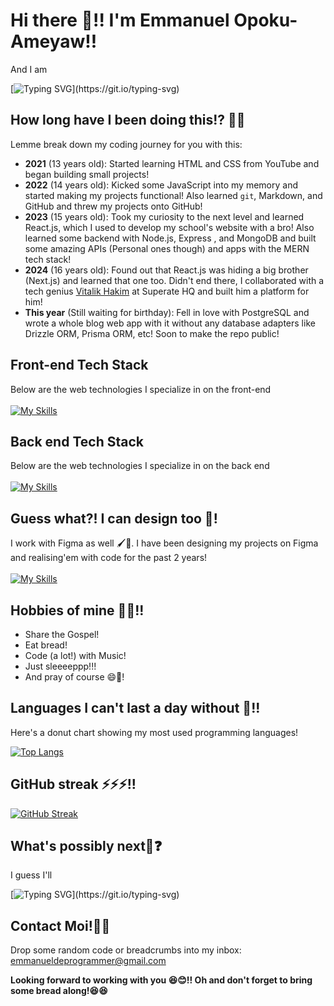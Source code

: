 # Hi there 👋!! I'm Emmanuel Opoku-Ameyaw!!
And I am

[![Typing SVG](https://readme-typing-svg.demolab.com/?lines=A+16-year-old+high+school+student!;A+bread+lover!;Working+on+a+blog+app+with+PostgreSQL;A+Front-end+web+developer!;Ready+to+hop+onto+your+next+big+project!;A+Backend+developer!)](https://git.io/typing-svg)

## How long have I been doing this!? 🤔😎
Lemme break down my coding journey for you with this:
- **2021** (13 years old): Started learning HTML and CSS from YouTube and began building small projects!
- **2022** (14 years old): Kicked some JavaScript into my memory and started making my projects functional! Also learned `git`, Markdown, and GitHub and threw my projects onto GitHub!
- **2023** (15 years old): Took my curiosity to the next level and learned React.js, which I used to develop my school's website with a bro! Also learned some backend with Node.js, Express
  , and MongoDB and built some amazing APIs (Personal ones though) and apps with the MERN tech stack!
- **2024** (16 years old): Found out that React.js was hiding a big brother (Next.js) and learned that one too. Didn't end there, I collaborated with a tech genius [Vitalik Hakim](https://github.com/Vitalik-Hakim) at Superate HQ and built him a platform for him!
-  **This year** (Still waiting for birthday): Fell in love with PostgreSQL and wrote a whole blog web app with it without any database adapters like Drizzle ORM, Prisma ORM, etc! Soon to make the repo public!


## Front-end Tech Stack
Below are the web technologies I specialize in on the front-end
<br />
<br />
[![My Skills](https://skillicons.dev/icons?i=js,html,css,nextjs,react,tailwind,sass,pug,ts)](https://skillicons.dev)

## Back end Tech Stack
Below are the web technologies I specialize in on the back end
<br />
<br />
[![My Skills](https://skillicons.dev/icons?i=js,nodejs,mongodb,express,python,postgresql)](https://skillicons.dev)

## Guess what?! I can design too 🎨!

I work with Figma as well 🖌🎨. I have been designing my projects on Figma and realising'em with code for the past 2 years!
<br />
<br />
[![My Skills](https://skillicons.dev/icons?i=figma)](https://skillicons.dev)

## Hobbies of mine 💪🤪!!
- Share the Gospel!
- Eat bread!
- Code (a lot!) with Music!
- Just sleeeeppp!!!
- And pray of course 😄🙏!

## Languages I can't last a day without 🤒!!
Here's a donut chart showing my most used programming languages!

[![Top Langs](https://github-readme-stats.vercel.app/api/top-langs/?username=the-pro7&layout=donut)](https://github.com/anuraghazra/github-readme-stats)

## GitHub streak ⚡⚡⚡!!
[![GitHub Streak](https://streak-stats.demolab.com/?user=the-pro7&theme=prussian)](https://git.io/streak-stats)

## What's possibly next🤔❓
I guess I'll

[![Typing SVG](https://readme-typing-svg.demolab.com/?lines=Build+myself+a+personal+website!;Get+deeper+into+the+back-end;Hop+onto+your+next+big+project!)](https://git.io/typing-svg)

## Contact Moi!📧😏
Drop some random code or breadcrumbs into my inbox: emmanueldeprogrammer@gmail.com

**Looking forward to working with you 😆😊!! Oh and don't forget to bring some bread along!😆😆**
